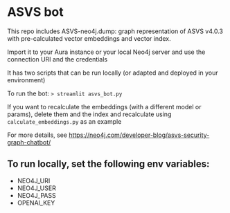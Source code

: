 # ASVS bot

This repo includes ASVS-neo4j.dump: graph representation of ASVS v4.0.3 with pre-calculated vector embeddings and vector index.

Import it to your Aura instance or your local Neo4j server and use the connection URI and the credentials

It has two scripts that can be run locally (or adapted and deployed in your environment)

To run the bot:
`> streamlit asvs_bot.py`

If you want to recalculate the embeddings (with a different model or params), delete them and the index and recalculate using
`calculate_embeddings.py` as an example

For more details, see https://neo4j.com/developer-blog/asvs-security-graph-chatbot/


## To run locally, set the following env variables:
- NEO4J_URI
- NEO4J_USER
- NEO4J_PASS
- OPENAI_KEY
